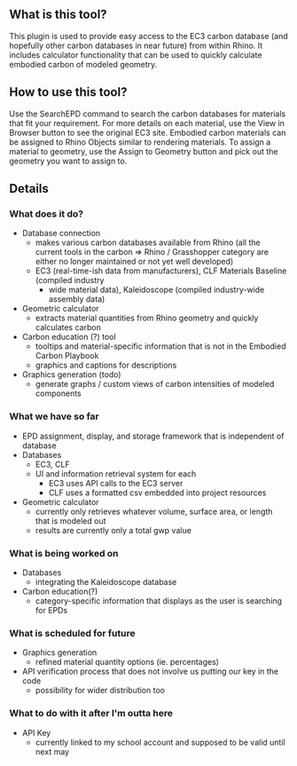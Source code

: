 ## What is this tool?

This plugin is used to provide easy access to the EC3 carbon database (and hopefully other carbon databases in near future) from within Rhino. It includes calculator functionality that can be used to quickly calculate embodied carbon of modeled geometry.

## How to use this tool?

Use the SearchEPD command to search the carbon databases for materials that fit your requirement. For more details on each material, use the View in Browser button to see the original EC3 site. Embodied carbon materials can be assigned to Rhino Objects similar to rendering materials. To assign a material to geometry, use the Assign to Geometry button and pick out the geometry you want to assign to.

## Details

### What does it do?
- Database connection
  - makes various carbon databases available from Rhino (all the current tools in the carbon => Rhino / Grasshopper category are either no longer maintained or not yet well developed)
  - EC3 (real-time-ish data from manufacturers), CLF Materials Baseline (compiled industry
    - wide material data), Kaleidoscope (compiled industry-wide assembly data)
- Geometric calculator
  - extracts material quantities from Rhino geometry and quickly calculates carbon
- Carbon education (?) tool
  - tooltips and material-specific information that is not in the Embodied Carbon Playbook
  - graphics and captions for descriptions
- Graphics generation (todo)
  - generate graphs / custom views of carbon intensities of modeled components

### What we have so far
- EPD assignment, display, and storage framework that is independent of database
- Databases
  - EC3, CLF
  - UI and information retrieval system for each
    - EC3 uses API calls to the EC3 server
    - CLF uses a formatted csv embedded into project resources
- Geometric calculator
  - currently only retrieves whatever volume, surface area, or length that is modeled out
  - results are currently only a total gwp value

### What is being worked on
- Databases
  - integrating the Kaleidoscope database
- Carbon education(?)
  - category-specific information that displays as the user is searching for EPDs

### What is scheduled for future
- Graphics generation
  - refined material quantity options (ie. percentages)
- API verification process that does not involve us putting our key in the code
  - possibility for wider distribution too

### What to do with it after I'm outta here
- API Key
  - currently linked to my school account and supposed to be valid until next may
